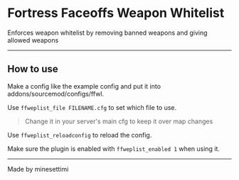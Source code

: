 # Fortress Faceoffs Weapon Whitelist
 Enforces weapon whitelist by removing banned weapons and giving allowed weapons

---

## How to use
Make a config like the example config and put it into addons/sourcemod/configs/ffwl.

Use `ffweplist_file FILENAME.cfg` to set which file to use. 
>Change it in your server's main cfg to keep it over map changes

Use `ffweplist_reloadconfig` to reload the config.

Make sure the plugin is enabled with `ffweplist_enabled 1` when using it.

---
Made by minesettimi